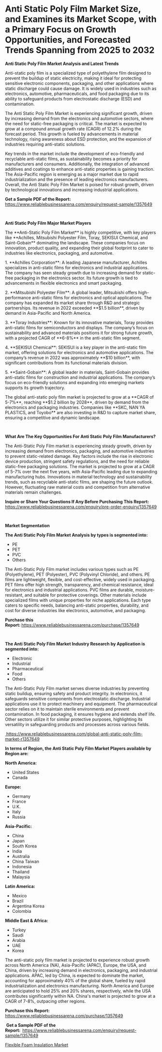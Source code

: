 <p><h1>Anti Static Poly Film Market Size, and Examines its Market Scope, with a Primary Focus on Growth Opportunities, and Forecasted Trends Spanning from 2025 to 2032</h1></p><p><strong>Anti Static Poly Film Market Analysis and Latest Trends</strong></p>
<p><p>Anti-static poly film is a specialized type of polyethylene film designed to prevent the buildup of static electricity, making it ideal for protecting sensitive electronic components, packaging, and other applications where static discharge could cause damage. It is widely used in industries such as electronics, automotive, pharmaceuticals, and food packaging due to its ability to safeguard products from electrostatic discharge (ESD) and contamination.</p><p>The Anti Static Poly Film Market is experiencing significant growth, driven by increasing demand from the electronics and automotive sectors, where the need for static-free packaging is critical. The market is expected to grow at a compound annual growth rate (CAGR) of 12.2% during the forecast period. This growth is fueled by advancements in material technology, rising awareness about ESD protection, and the expansion of industries requiring anti-static solutions.</p><p>Key trends in the market include the development of eco-friendly and recyclable anti-static films, as sustainability becomes a priority for manufacturers and consumers. Additionally, the integration of advanced additives and coatings to enhance anti-static properties is gaining traction. The Asia-Pacific region is emerging as a major market due to rapid industrialization and the presence of leading electronics manufacturers. Overall, the Anti Static Poly Film Market is poised for robust growth, driven by technological innovations and increasing industrial applications.</p></p>
<p><strong>Get a Sample PDF of the Report:&nbsp;</strong> <a href="https://www.reliablebusinessarena.com/enquiry/request-sample/1357649?utm_campaign=1835&utm_medium=2&utm_source=Github&utm_content=ia&utm_term=24012025&utm_id=anti-static-poly-film">https://www.reliablebusinessarena.com/enquiry/request-sample/1357649</a></p>
<p>&nbsp;</p>
<p><strong>Anti Static Poly Film Major Market Players</strong></p>
<p><p>The **Anti-Static Poly Film Market** is highly competitive, with key players like **Achilles, Mitsubishi Polyester Film, Toray, SEKISUI Chemical, and Saint-Gobain** dominating the landscape. These companies focus on innovation, product quality, and expanding their global footprint to cater to industries like electronics, packaging, and automotive.</p><p>1. **Achilles Corporation**: A leading Japanese manufacturer, Achilles specializes in anti-static films for electronics and industrial applications. The company has seen steady growth due to increasing demand for static-free packaging in the electronics sector. Its future growth is tied to advancements in flexible electronics and smart packaging.</p><p>2. **Mitsubishi Polyester Film**: A global leader, Mitsubishi offers high-performance anti-static films for electronics and optical applications. The company has expanded its market share through R&D and strategic partnerships. Its revenue in 2022 exceeded **$1.5 billion**, driven by demand in Asia-Pacific and North America.</p><p>3. **Toray Industries**: Known for its innovative materials, Toray provides anti-static films for semiconductors and displays. The company’s focus on sustainability and advanced materials positions it for strong future growth, with a projected CAGR of **6-8%** in the anti-static film segment.</p><p>4. **SEKISUI Chemical**: SEKISUI is a key player in the anti-static film market, offering solutions for electronics and automotive applications. The company’s revenue in 2022 was approximately **$10 billion**, with significant contributions from its functional materials division.</p><p>5. **Saint-Gobain**: A global leader in materials, Saint-Gobain provides anti-static films for construction and industrial applications. The company’s focus on eco-friendly solutions and expanding into emerging markets supports its growth trajectory.</p><p>The global anti-static poly film market is projected to grow at a **CAGR of 5-7%**, reaching **$1.2 billion by 2028**, driven by demand from the electronics and packaging industries. Companies like **SKC, NAN YA PLASTICS, and Toyobo** are also investing in R&D to capture market share, ensuring a competitive and dynamic landscape.</p></p>
<p>&nbsp;</p>
<p><strong>What Are The Key Opportunities For Anti Static Poly Film Manufacturers?</strong></p>
<p><p>The Anti-Static Poly Film market is experiencing steady growth, driven by increasing demand from electronics, packaging, and automotive industries to prevent static-related damage. Key factors include the rise in electronic device production, stringent safety regulations, and the need for reliable static-free packaging solutions. The market is projected to grow at a CAGR of 5-7% over the next five years, with Asia-Pacific leading due to expanding manufacturing hubs. Innovations in material technology and sustainability trends, such as recyclable anti-static films, are shaping the future outlook. However, fluctuating raw material costs and competition from alternative materials remain challenges.</p></p>
<p><strong>Inquire or Share Your Questions If Any Before Purchasing This Report:</strong> <a href="https://www.reliablebusinessarena.com/enquiry/pre-order-enquiry/1357649?utm_campaign=1835&utm_medium=2&utm_source=Github&utm_content=ia&utm_term=24012025&utm_id=anti-static-poly-film">https://www.reliablebusinessarena.com/enquiry/pre-order-enquiry/1357649</a></p>
<p>&nbsp;</p>
<p><strong>Market Segmentation</strong></p>
<p><strong>The Anti Static Poly Film Market Analysis by types is segmented into:</strong></p>
<p><ul><li>PE</li><li>PET</li><li>PVC</li><li>Others</li></ul></p>
<p><p>The Anti-Static Poly Film market includes various types such as PE (Polyethylene), PET (Polyester), PVC (Polyvinyl Chloride), and others. PE films are lightweight, flexible, and cost-effective, widely used in packaging. PET films offer high strength, transparency, and chemical resistance, ideal for electronics and industrial applications. PVC films are durable, moisture-resistant, and suitable for protective coverings. Other materials include specialized films with unique properties for niche applications. Each type caters to specific needs, balancing anti-static properties, durability, and cost for diverse industries like electronics, automotive, and packaging.</p></p>
<p><strong>Purchase this Report:&nbsp;</strong><a href="https://www.reliablebusinessarena.com/purchase/1357649?utm_campaign=1835&utm_medium=2&utm_source=Github&utm_content=ia&utm_term=24012025&utm_id=anti-static-poly-film">https://www.reliablebusinessarena.com/purchase/1357649</a></p>
<p>&nbsp;</p>
<p><strong>The Anti Static Poly Film Market Industry Research by Application is segmented into:</strong></p>
<p><ul><li>Electronic</li><li>Industrial</li><li>Pharmaceutical</li><li>Food</li><li>Others</li></ul></p>
<p><p>The Anti-Static Poly Film market serves diverse industries by preventing static buildup, ensuring safety and product integrity. In electronics, it safeguards sensitive components from electrostatic discharge. Industrial applications use it to protect machinery and equipment. The pharmaceutical sector relies on it to maintain sterile environments and prevent contamination. In food packaging, it ensures hygiene and extends shelf life. Other sectors utilize it for similar protective purposes, highlighting its versatility in safeguarding products and processes across various fields.</p></p>
<p><a href="https://www.reliablebusinessarena.com/global-anti-static-poly-film-market-r1357649?utm_campaign=1835&utm_medium=2&utm_source=Github&utm_content=ia&utm_term=24012025&utm_id=anti-static-poly-film">&nbsp;https://www.reliablebusinessarena.com/global-anti-static-poly-film-market-r1357649</a></p>
<p><strong>In terms of Region, the Anti Static Poly Film Market Players available by Region are:</strong></p>
<p>
    <p> <strong> North America: </strong>
        <ul>
            <li>United States</li>
            <li>Canada</li>
        </ul>
        </p> 
    <p> <strong> Europe: </strong>
        <ul>
            <li>Germany</li>
            <li>France</li>
            <li>U.K.</li>
            <li>Italy</li>
            <li>Russia</li>
        </ul>
        </p> 
    <p> <strong> Asia-Pacific: </strong>
        <ul>
            <li>China</li>
            <li>Japan</li>
            <li>South Korea</li>
            <li>India</li>
            <li>Australia</li>
            <li>China Taiwan</li>
            <li>Indonesia</li>
            <li>Thailand</li>
            <li>Malaysia</li>
        </ul>
        </p> 
    <p> <strong> Latin America: </strong>
        <ul>
            <li>Mexico</li>
            <li>Brazil</li>
            <li>Argentina Korea</li>
            <li>Colombia</li>
        </ul>
        </p> 
    <p> <strong> Middle East & Africa: </strong>
        <ul>
            <li>Turkey</li>
            <li>Saudi</li>
            <li>Arabia</li>
            <li>UAE</li>
            <li>Korea</li>
        </ul>
    </p>
    </p>
<p><p>The anti-static poly film market is projected to experience robust growth across North America (NA), Asia-Pacific (APAC), Europe, the USA, and China, driven by increasing demand in electronics, packaging, and industrial applications. APAC, led by China, is expected to dominate the market, accounting for approximately 40% of the global share, fueled by rapid industrialization and electronics manufacturing. North America and Europe are anticipated to hold 25% and 20% shares, respectively, while the USA contributes significantly within NA. China's market is projected to grow at a CAGR of 7-8%, outpacing other regions.</p></p>
<p><strong>Purchase this Report: </strong><a href="https://www.reliablebusinessarena.com/purchase/1357649?utm_campaign=1835&utm_medium=2&utm_source=Github&utm_content=ia&utm_term=24012025&utm_id=anti-static-poly-film">https://www.reliablebusinessarena.com/purchase/1357649</a></p>
<p>&nbsp;<strong>Get a Sample PDF of the Report:&nbsp;&nbsp;</strong><a href="https://www.reliablebusinessarena.com/enquiry/request-sample/1357649?utm_campaign=1835&utm_medium=2&utm_source=Github&utm_content=ia&utm_term=24012025&utm_id=anti-static-poly-film">https://www.reliablebusinessarena.com/enquiry/request-sample/1357649</a></p>
<p><strong></strong></p>
<p><p><a href="https://github.com/mookiesville/Market-Research-Report-List-1/blob/main/flexible-foam-insulation-market.md?utm_campaign=1835&utm_medium=2&utm_source=Github&utm_content=ia&utm_term=24012025&utm_id=anti-static-poly-film">Flexible Foam Insulation Market</a></p></p>